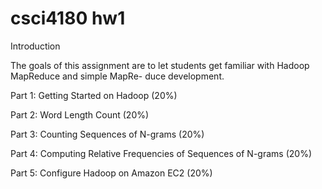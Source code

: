 # csci4180 hw1
Introduction

The goals of this assignment are to let students get familiar with Hadoop MapReduce and simple MapRe-
duce development.

Part 1: Getting Started on Hadoop (20%)

Part 2: Word Length Count (20%)

Part 3: Counting Sequences of N-grams (20%)

Part 4: Computing Relative Frequencies of Sequences of N-grams (20%)

Part 5: Configure Hadoop on Amazon EC2 (20%)
